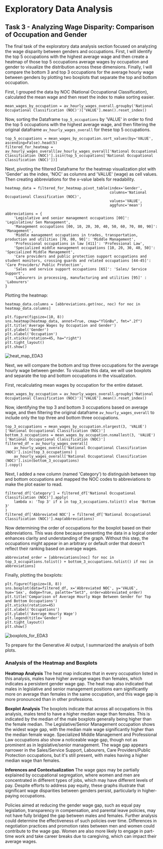 # Exploratory Data Analysis

## Task 3 - Analyzing Wage Disparity: Comparison of Occupation and Gender

The final task of the exploratory data analysis section focused on analyzing the wage disparity between genders and occupations. First, I will identify the top 5 occupations with the highest average wage and then create a heatmap of those top 5 occupations average wages by occupation and gender to visualize the distribution across these dimensions. Finally, I will compare the bottom 3 and top 3 occupations for the average hourly wage between genders by plotting two boxplots that separate the top and bottom occupation.

First, I grouped the data by NOC (National Occupational Classification), calculated the mean wage and then reset the index to make sorting easier.

```
mean_wages_by_occupation = av_hourly_wages_overall.groupby('National Occupational Classification (NOC)')['VALUE'].mean().reset_index()
```

Now, sorting the Dataframe `top_5_occupations` by 'VALUE' in order to find the top 5 occupations with the highest average wage, and then filtering the original dataframe `av_hourly_wages_overall` for these top 5 occupations.

```
top_5_occupations = mean_wages_by_occupation.sort_values(by='VALUE', ascending=False).head(5)
filtered_for_heatmap = av_hourly_wages_overall[av_hourly_wages_overall['National Occupational Classification (NOC)'].isin(top_5_occupations['National Occupational Classification (NOC)'])]
```

Next, pivoting the filtered Dataframe for the heatmap visualization plot with 'Gender' as the index, 'NOC' as columns
and 'VALUE' (wage) as cell values. Then creating abbreviations for the x-value labels for readability.

```
heatmap_data = filtered_for_heatmap.pivot_table(index='Gender',
                                                columns='National Occupational Classification (NOC)',
                                                values='VALUE',
                                                aggfunc='mean')

abbreviations = {
    'Legislative and senior management occupations [00]': 'Legislative/ Sen Management',
    'Management occupations [00, 10, 20, 30, 40, 50, 60, 70, 80, 90]': 'Management',
    'Middle management occupations in trades, transportation, production and utilities [70, 80, 90]': 'Middle Management',
    'Professional occupations in law [411]': 'Professional Law',
    'Specialized middle management occupations [10, 20, 30, 40, 50]': 'Specialized Middle Management',
    'Care providers and public protection support occupations and student monitors, crossing guards and related occupations [44-45]': 'Care Providers/ Public Protection',
    'Sales and service support occupations [65]': 'Sales/ Service Support',
    'Labourers in processing, manufacturing and utilities [95]' : 'Labourers'
}
```
Plotting the heatmap:

```
heatmap_data.columns = [abbreviations.get(noc, noc) for noc in heatmap_data.columns]

plt.figure(figsize=(10, 8)) 
sns.heatmap(heatmap_data, annot=True, cmap="YlGnBu", fmt=".2f") 
plt.title('Average Wages by Occupation and Gender')
plt.ylabel('Gender')
plt.xlabel('Occupation')
plt.xticks(rotation=45, ha="right")  
plt.tight_layout() 
plt.show()
```

![heat_map_EDA3](https://github.com/brooklynbowers/data_journalism_project/assets/151276772/46e51aea-1945-41c1-a63a-7b3a5299c93d)

Next, we will compare the bottom and top three occupations for the average hourly wage between gender. To visualize this data, we will use boxplots and separate the top and bottom occupations in the visualization.

First, recalculating mean wages by occupation for the entire dataset.

```
mean_wages_by_occupation = av_hourly_wages_overall.groupby('National Occupational Classification (NOC)')['VALUE'].mean().reset_index()
```

Now, identifying the top 3 and bottom 3 occupations based on average wage, and then filtering the original dataframe `av_hourly_wages_overall` to include only the top three and bottom three occupations.

```
top_3_occupations = mean_wages_by_occupation.nlargest(3, 'VALUE')['National Occupational Classification (NOC)']
bottom_3_occupations = mean_wages_by_occupation.nsmallest(3, 'VALUE')['National Occupational Classification (NOC)']
filtered_df = av_hourly_wages_overall[
    av_hourly_wages_overall['National Occupational Classification (NOC)'].isin(top_3_occupations) |
    av_hourly_wages_overall['National Occupational Classification (NOC)'].isin(bottom_3_occupations)
].copy()
```

Next, I added a new column (named 'Category') to distinguish between top and bottom occupations and mapped the NOC codes to abbreviations to make the plot easier to read.

```
filtered_df['Category'] = filtered_df['National Occupational Classification (NOC)'].apply(
    lambda x: 'Top 3' if x in top_3_occupations.tolist() else 'Bottom 3'
)
filtered_df['Abbreviated NOC'] = filtered_df['National Occupational Classification (NOC)'].map(abbreviations)
```

Now determining the order of occupations for the boxplot based on their abbreviations. This was done because presenting the data in a logical order enhances clarity and understanding of the graph. Without this step, the occupations might appear in an arbitrary or default order that doesn't reflect their ranking based on average wages.

```
abbreviated_order = [abbreviations[noc] for noc in top_3_occupations.tolist() + bottom_3_occupations.tolist() if noc in abbreviations]
```

Finally, plotting the boxplots:

```
plt.figure(figsize=(8, 8))
sns.boxplot(data=filtered_df, x='Abbreviated NOC', y='VALUE', hue='Sex', dodge=True, palette="Set3", order=abbreviated_order)
plt.title('Comparison of Average Hourly Wage Between Gender for Top and Bottom Occupations')
plt.xticks(rotation=45)
plt.xlabel('Occupations')
plt.ylabel('Average Hourly Wage')
plt.legend(title='Gender') 
plt.tight_layout()
plt.show()
```

![boxplots_for_EDA3](https://github.com/brooklynbowers/data_journalism_project/assets/151276772/544fa3fb-d55a-4c2c-84c9-ffff925e5f2c)


To prepare for the Generative AI output, I summarized the analysis of both plots.

### Analysis of the Heatmap and Boxplots

**Heatmap Analysis**
The heat map indicates that in every occupation listed in this analysis, males have higher average wages than females, which indicates a persistent gender wage gap. The heat map also indicated that males in legislative and senior management positions earn significantly more on average than females in the same occupation, and this wage gap is more pronounced than in other professions.

**Boxplot Analysis**
The boxplots indicate that across all occupations in this analysis, males tend to have a higher median wage than females. This is indicated by the median of the male boxplots generally being higher than the female median. The Legislative/Senior Management occupation shows the widest wage gap, with the median male wage significantly higher than the median female wage. Specialized Middle Management and Professional Law occupations also show a noticeable wage gap, though not as prominent as in legislative/senior management. The wage gap appears narrower in the Sales/Service Support, Labourers, Care Providers/Public Protection occupations, but it's still present, with males having a higher median wage than females.

**Inferences and Contextualization**
The wage gaps may be partially explained by occupational segregation, where women and men are concentrated in different types of jobs, which may have different levels of pay. Despite efforts to address pay equity, these graphs illustrate that significant wage disparities between genders persist, particularly in higher-paying occupations.

Policies aimed at reducing the gender wage gap, such as equal pay legislation, transparency in compensation, and parental leave policies, may not have fully bridged the gap between males and females. Further analysis could determine the effectiveness of such policies over time. Differences in negotiation practices and promotion rates between men and women could contribute to the wage gap. Women are also more likely to engage in part-time work and take career breaks due to caregiving, which can impact their average wages.




